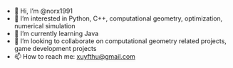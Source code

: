 - 👋 Hi, I’m @norx1991
- 👀 I’m interested in Python, C++, computational geometry, optimization, numerical simulation
- 🌱 I’m currently learning Java
- 💞️ I’m looking to collaborate on computational geometry related projects, game development projects
- 📫 How to reach me: xuyfthu@gmail.com

<!---
norx1991/norx1991 is a ✨ special ✨ repository because its `README.md` (this file) appears on your GitHub profile.
You can click the Preview link to take a look at your changes.
--->
